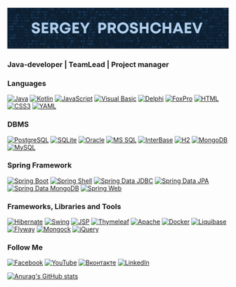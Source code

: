 [![Header](https://github.com/sproshchaev/sproshchaev/blob/main/assets/header.png)](https://www.facebook.com/Sergey.Proshchaev)

### Java-developer | TeamLead | Project manager

<!-- Latest YouTube Videos -->

### Languages
[![Java](https://img.shields.io/badge/Java-E43222??style=for-the-badge&logo=Java&logoColor=FFFFFF)](https://java.com/)
[![Kotlin](https://img.shields.io/badge/Kotlin-FFFFFF??style=for-the-badge&logo=Kotlin)](https://kotlinlang.org/)
[![JavaScript](https://img.shields.io/badge/JavaScript-000000??style=for-the-badge&logo=JavaScript&logoColor=F3E050)](https://github.com/sproshchaev/javascript-jquery/)
[![Visual Basic](https://img.shields.io/badge/Visual_Basic-2B65B2??style=for-the-badge&logo=Microsoft&logoColor=FFFFFF)](https://github.com/sproshchaev/db-result/)
[![Delphi](https://img.shields.io/badge/Delphi-C93838??style=for-the-badge&logo=Delphi&logoColor=FFFFFF)](https://www.embarcadero.com/en/products/delphi/)
[![FoxPro](https://img.shields.io/badge/FoxPro-2B65B2??style=for-the-badge&logo=Microsoft&logoColor=FFFFFF)](https://docs.microsoft.com/en-us/previous-versions/visualstudio/foxpro/mt490117(v=msdn.10)?redirectedfrom=MSDN/)
[![HTML](https://img.shields.io/badge/HTML-E46035??style=for-the-badge&logo=HTML5&logoColor=FFFFFF)](https://github.com/sproshchaev/javascript-jquery/)
[![CSS3](https://img.shields.io/badge/CSS-274DE4??style=for-the-badge&logo=CSS3&logoColor=FFFFFF)](https://github.com/sproshchaev/javascript-jquery/)
[![YAML](https://img.shields.io/badge/YAML-C4181D??style=for-the-badge&logo=YAML&logoColor=FFFFFF)](https://yaml.org/)
### DBMS
[![PostgreSQL](https://img.shields.io/badge/PostgreSQL-3E6389??style=for-the-badge&logo=PostgreSQL&logoColor=FFFFFF)](https://www.postgresql.org/)
[![SQLite](https://img.shields.io/badge/SQLite-FFFFFF??style=for-the-badge&logo=SQLite&logoColor=3B84C3)](https://www.sqlite.org/)
[![Oracle](https://img.shields.io/badge/Oracle-393632??style=for-the-badge&logo=Oracle&logoColor=E43222)](https://www.oracle.com/)
[![MS SQL](https://img.shields.io/badge/SQL_Server-2B65B2??style=for-the-badge&logo=Microsoft&logoColor=FFFFFF)](https://www.microsoft.com/en-us/sql-server)
[![InterBase](https://img.shields.io/badge/InterBase-C93838??style=for-the-badge&logo=Delphi&logoColor=FFFFFF)](https://interbase.com/)
[![H2](https://img.shields.io/badge/H2-0618D5??style=for-the-badge&logo=H2&logoColor=FFFFFF)](https://www.h2database.com/)
[![MongoDB](https://img.shields.io/badge/MongoDB-FFFFFF??style=for-the-badge&logo=MongoDB&logoColor=#4CA257)](https://www.mongodb.com/)
[![MySQL](https://img.shields.io/badge/MySQL-42759B??style=for-the-badge&logo=MySQL&logoColor=FFFFFF)](https://www.mysql.com/)
### Spring Framework
[![Spring Boot](https://img.shields.io/badge/Spring_Boot-FFFFFF??style=for-the-badge&logo=Spring)](https://spring.io/projects/spring-boot/)
[![Spring Shell](https://img.shields.io/badge/Spring_Shell-FFFFFF??style=for-the-badge&logo=Spring)](https://spring.io/projects/spring-shell/)
[![Spring Data JDBC](https://img.shields.io/badge/Spring_Data_JDBC-FFFFFF??style=for-the-badge&logo=Spring)](https://github.com/sproshchaev/2022-05-otus-spring-sproshchaev/tree/main/spring-05-books/)
[![Spring Data JPA](https://img.shields.io/badge/Spring_Data_JPA-FFFFFF??style=for-the-badge&logo=Spring)](https://spring.io/projects/spring-data-jpa)
[![Spring Data MongoDB](https://img.shields.io/badge/Spring_Data_MongoDB-FFFFFF??style=for-the-badge&logo=Spring)](https://spring.io/projects/spring-data-mongodb/)
[![Spring Web](https://img.shields.io/badge/Spring_Web-FFFFFF??style=for-the-badge&logo=Spring)](https://spring.io/guides/gs/serving-web-content/)

### Frameworks, Libraries and Tools
[![Hibernate](https://img.shields.io/badge/Hibernate-5B666B??style=for-the-badge&logo=Hibernate)](http://hibernate.org/)
[![Swing](https://img.shields.io/badge/Swing-E43222??style=for-the-badge&logo=java&logoColor=E43222)](https://www.liquibase.com/)
[![JSP](https://img.shields.io/badge/JSP-FFFFFF??style=for-the-badge&logo=Eclipse&logoColor=2A2252)](https://projects.eclipse.org/projects/ee4j.jsp)
[![Thymeleaf](https://img.shields.io/badge/Thymeleaf-FFFFFF??style=for-the-badge&logo=Thymeleaf&logoColor=025B10)](https://www.thymeleaf.org/)
[![Apache](https://img.shields.io/badge/Apache-F7F7F7??style=for-the-badge&logo=Apache&logoColor=C85D38)](https://apache.org/)
[![Docker](https://img.shields.io/badge/Docker-0E2B62??style=for-the-badge&logo=Docker&logoColor=FFFFFF)](https://www.docker.com/)
[![Liquibase](https://img.shields.io/badge/Liquibase-FFFFFF??style=for-the-badge&logo=Liquibase&logoColor=3861F6)](https://www.liquibase.com/)
[![Flyway](https://img.shields.io/badge/Flyway-FFFFFF??style=for-the-badge&logo=Flyway&logoColor=CC0100)](https://flywaydb.org/)
[![Mongock](https://img.shields.io/badge/Mongock-FFFFFF??style=for-the-badge&logo=Mongock&logoColor=4CA257)](https://https://mongock.io/)
[![jQuery](https://img.shields.io/badge/jQuery-FFFFFF??style=for-the-badge&logo=jQuery&logoColor=2E64A4)](https://github.com/sproshchaev/javascript-jquery/)
### Follow Me
[![Facebook](https://img.shields.io/badge/facebook-3F558E??style=for-the-badge&logo=facebook&logoColor=FFFFFF)](https://www.facebook.com/Sergey.Proshchaev)
[![YouTube](https://img.shields.io/badge/YouTube-E33122??style=for-the-badge&logo=youtube&logoColor=FFFFFF)](https://www.youtube.com/channel/UC8F-iMYZ2SfaWzt0mZCMg8w)
[![Вконтакте](https://img.shields.io/badge/вконтакте-3375F6??style=for-the-badge&logo=vk&logoColor=FFFFFF)](https://vk.com/sproshchaev)
[![LinkedIn](https://img.shields.io/badge/LinkedIn-2D64BC??style=for-the-badge&logo=LinkedIn&logoColor=FFFFFF)](https://www.linkedin.com/in/sproshchaev/)

[![Anurag's GitHub stats](https://github-readme-stats.vercel.app/api?username=sproshchaev&show_icons=true&theme=prussian)](https://github.com/anuraghazra/github-readme-stats)
